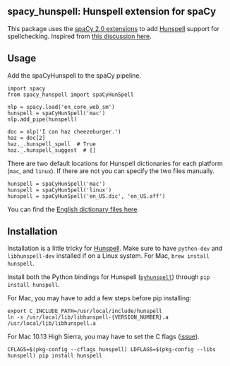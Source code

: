 ## spacy_hunspell: Hunspell extension for spaCy

This package uses the [spaCy 2.0 extensions](https://spacy.io/usage/processing-pipelines#extensions)
to add [Hunspell](http://hunspell.github.io) support for spellchecking.
Inspired from [this discussion here](https://github.com/explosion/spaCy/issues/315#issuecomment-346194645).

## Usage

Add the spaCyHunspell to the spaCy pipeline.

```
import spacy
from spacy_hunspell import spaCyHunSpell

nlp = spacy.load('en_core_web_sm')
hunspell = spaCyHunSpell('mac')
nlp.add_pipe(hunspell)

doc = nlp('I can haz cheezeburger.')
haz = doc[2]
haz._.hunspell_spell  # True
haz._.hunspell_suggest  # []
```

There are two default locations for Hunspell dictionaries for each platform
(`mac`, and `linux`). If there are not you can specify the two files manually.

```
hunspell = spaCyHunSpell('mac')
hunspell = spaCyHunSpell('linux')
hunspell = spaCyHunSpell('en_US.dic', 'en_US.aff')
```

You can find the [English dictionary files here](http://wordlist.aspell.net/dicts/).

## Installation

Installation is a little tricky for [Hunspell](https://github.com/hunspell/hunspell). Make sure to have `python-dev` and `libhunspell-dev` installed
if on a Linux system. For Mac, `brew install hunspell`.

Install both the Python bindings for Hunspell ([`pyhunspell`](https://github.com/blatinier/pyhunspell))
through `pip install hunspell`.

For Mac, you may have to add a few steps before pip installing:

```
export C_INCLUDE_PATH=/usr/local/include/hunspell
ln -s /usr/local/lib/libhunspell-{VERSION_NUMBER}.a /usr/local/lib/libhunspell.a
```

For Mac 10.13 High Sierra, you may have to set the C flags ([issue](https://github.com/blatinier/pyhunspell/issues/33)).

```
CFLAGS=$(pkg-config --cflags hunspell) LDFLAGS=$(pkg-config --libs hunspell) pip install hunspell
```
